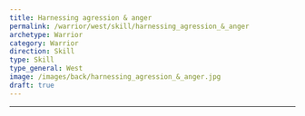 ```yaml
---
title: Harnessing agression & anger
permalink: /warrior/west/skill/harnessing_agression_&_anger
archetype: Warrior
category: Warrior
direction: Skill
type: Skill
type_general: West
image: /images/back/harnessing_agression_&_anger.jpg
draft: true
---
```


---
